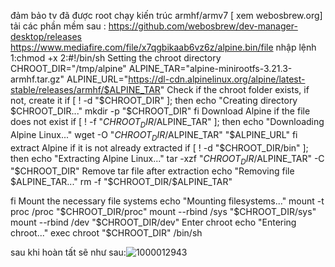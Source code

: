 đảm bảo tv đã được root chạy kiến trúc armhf/armv7 [ xem webosbrew.org]
tải các phần mềm sau :
https://github.com/webosbrew/dev-manager-desktop/releases
https://www.mediafire.com/file/x7qgbikaab6vz6z/alpine.bin/file
nhập lệnh
1:chmod +x
2:#!/bin/sh
Setting the chroot directory
CHROOT_DIR="/tmp/alpine"
ALPINE_TAR="alpine-minirootfs-3.21.3-armhf.tar.gz"
ALPINE_URL="https://dl-cdn.alpinelinux.org/alpine/latest-stable/releases/armhf/$ALPINE_TAR"
Check if the chroot folder exists, if not, create it
if [ ! -d "$CHROOT_DIR" ]; then
    echo "Creating directory $CHROOT_DIR..."
    mkdir -p "$CHROOT_DIR"
fi
Download Alpine if the file does not exist
if [ ! -f "$CHROOT_DIR/$ALPINE_TAR" ]; then
    echo "Downloading Alpine Linux..."
    wget -O "$CHROOT_DIR/$ALPINE_TAR" "$ALPINE_URL"
fi
extract Alpine if it is not already extracted
if [ ! -d "$CHROOT_DIR/bin" ]; then
    echo "Extracting Alpine Linux..."
    tar -xzf "$CHROOT_DIR/$ALPINE_TAR" -C "$CHROOT_DIR"
    Remove tar file after extraction
    echo "Removing file $ALPINE_TAR..."
    rm -f "$CHROOT_DIR/$ALPINE_TAR"
  
fi
Mount the necessary file systems
echo "Mounting filesystems..."
mount -t proc /proc "$CHROOT_DIR/proc"
mount --rbind /sys "$CHROOT_DIR/sys"
mount --rbind /dev "$CHROOT_DIR/dev"
Enter chroot
echo "Entering chroot..."
exec chroot "$CHROOT_DIR" /bin/sh












sau khi hoàn tất sẽ như sau:![1000012943](https://github.com/user-attachments/assets/47933768-1766-461e-8f8a-620473d1736f)
